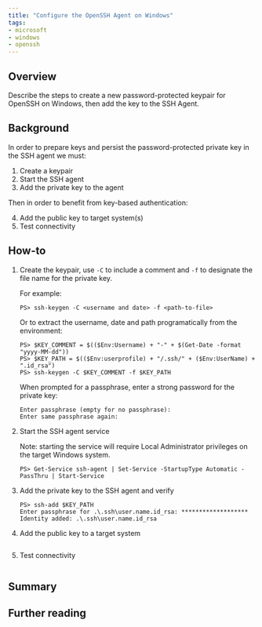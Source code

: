 ```yaml
---
title: "Configure the OpenSSH Agent on Windows"
tags:
- microsoft
- windows
- openssh
---
```


## Overview
Describe the steps to create a new password-protected keypair for OpenSSH on Windows, then add the key to the SSH Agent.

## Background
In order to prepare keys and persist the password-protected private key in the SSH agent we must:

1. Create a keypair
2. Start the SSH agent
3. Add the private key to the agent

Then in order to benefit from key-based authentication:

4. Add the public key to target system(s)
5. Test connectivity

## How-to
1. Create the keypair, use `-C` to include a comment and `-f` to designate the file name for the private key.

   For example:
   ```
   PS> ssh-keygen -C <username and date> -f <path-to-file>
   ```

   Or to extract the username, date and path programatically from the environment:
   ```
   PS> $KEY_COMMENT = $(($Env:Username) + "-" + $(Get-Date -format "yyyy-MM-dd"))
   PS> $KEY_PATH = $(($Env:userprofile) + "/.ssh/" + ($Env:UserName) + ".id_rsa")
   PS> ssh-keygen -C $KEY_COMMENT -f $KEY_PATH
   ```

   When prompted for a passphrase, enter a strong password for the private key:
   ```
   Enter passphrase (empty for no passphrase): 
   Enter same passphrase again: 
   ```

2. Start the SSH agent service

    Note: starting the service will require Local Administrator privileges on the target Windows system.
    ```
    PS> Get-Service ssh-agent | Set-Service -StartupType Automatic -PassThru | Start-Service
    ```

3. Add the private key to the SSH agent and verify

    ```
    PS> ssh-add $KEY_PATH
    Enter passphrase for .\.ssh\user.name.id_rsa: *******************
    Identity added: .\.ssh\user.name.id_rsa
    ```

4. Add the public key to a target system

    ```
    ```

5. Test connectivity

    ```
    ```


## Summary


## Further reading
